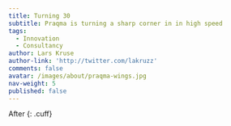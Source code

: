 ```yaml
---
title: Turning 30
subtitle: Praqma is turning a sharp corner in in high speed
tags:
  - Innovation
  - Consultancy
author: Lars Kruse
author-link: 'http://twitter.com/lakruzz'
comments: false
avatar: /images/about/praqma-wings.jpg
nav-weight: 5
published: false
---
```


After
{: .cuff}

<!--break-->
